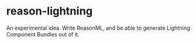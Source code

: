 # reason-lightning
An experimental idea. Write ReasonML, and be able to generate Lightning Component Bundles out of it. 
